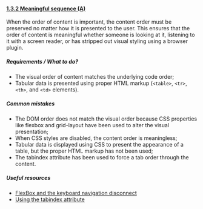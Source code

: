 #### [1.3.2 Meaningful sequence (A)](https://www.w3.org/TR/UNDERSTANDING-WCAG20/content-structure-separation-sequence.html)

When the order of content is important, the content order must be preserved no matter how it is presented to the user. This ensures that the order of content is meaningful whether someone is looking at it, listening to it with a screen reader, or has stripped out visual styling using a browser plugin.

##### Requirements / What to do?

*   The visual order of content matches the underlying code order;
*   Tabular data is presented using proper HTML markup (`<table>`, `<tr>`, `<th>`, and `<td>` elements).

##### Common mistakes

*   The DOM order does not match the visual order because CSS properties like flexbox and grid-layout have been used to alter the visual presentation;
*   When CSS styles are disabled, the content order is meaningless;
*   Tabular data is displayed using CSS to present the appearance of a table, but the proper HTML markup has not been used;
*   The tabindex attribute has been used to force a tab order through the content.

##### Useful resources

*   [FlexBox and the keyboard navigation disconnect](http://tink.uk/flexbox-the-keyboard-navigation-disconnect/)
*   [Using the tabindex attribute](https://www.paciellogroup.com/blog/2014/08/using-the-tabindex-attribute/)
